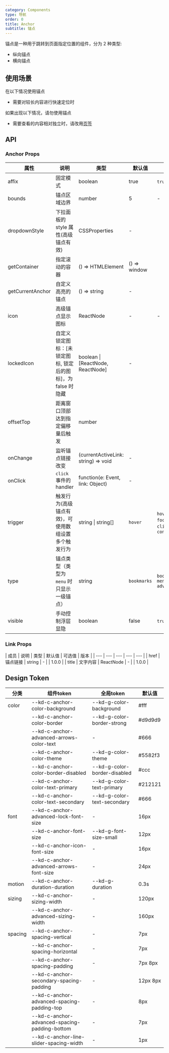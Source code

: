 ```yaml
---
category: Components
type: 导航
order: 0
title: Anchor
subtitle: 锚点
---
```


锚点是一种用于跳转到页面指定位置的组件，分为 2 种类型:
- 纵向锚点
- 横向锚点

## 使用场景

在以下情况使用锚点
- 需要对较长内容进行快速定位时

如果出现以下情况，请勿使用锚点
- 需要查看的内容相对独立时，请改用[页签](/components/tabs/)

## API

### Anchor Props

| 属性 | 说明 | 类型 | 默认值 | 可选值 | 版本 |
| --- | --- | --- | --- | --- | --- |
| affix | 固定模式 | boolean | true | `true` `false` | 1.0.0 |
| bounds | 锚点区域边界 | number | 5 | - | 1.0.0
| dropdownStyle | 下拉面板的 style 属性(高级锚点有效) | CSSProperties | - |  | 1.0.0 |
| getContainer | 指定滚动的容器 | () => HTMLElement | () => window |  | 1.0.0 |
| getCurrentAnchor | 自定义高亮的锚点 | () => string | - |  | 1.0.0 |
| icon | 高级锚点显示图标 | ReactNode | - | - | 1.0.0
| lockedIcon | 自定义锁定图标：\[未锁定图标, 锁定后的图标]，为 false 时隐藏 | boolean \| \[ReactNode, ReactNode] | - |  | 1.0.0 |
| offsetTop | 距离窗口顶部达到指定偏移量后触发 | number |  |  | 1.0.0 |
| onChange | 监听锚点链接改变 | (currentActiveLink: string) => void | - |  | 1.0.0 |
| onClick | `click` 事件的 handler | function(e: Event, link: Object) | - |  | 1.0.0 |
| trigger | 触发行为(高级锚点有效)，可使用数组设置多个触发行为 | string \| string\[] | `hover` | `hover` \| `focus` \| `click` \| `contextMenu` | 1.0.0 |
| type | 锚点类型（类型为 `menu` 时只显示一级锚点） | string | `bookmarks` | `bookmarks` `menu` `advanced` | 1.0.0 |
| visible | 手动控制浮层显隐 | boolean | false | `true` `false` | 1.0.0 |

### Link Props

| 成员 | 说明 | 类型 | 默认值 | 可选值 | 版本 |
| --- | --- | --- | --- | --- |
| href | 锚点链接 | string | - |  | 1.0.0 |
| title | 文字内容 | ReactNode | - |  | 1.0.0 |

## Design Token

| 分类 | 组件token | 全局token | 默认值 |
| --- | --- | --- | --- |
| color | --kd-c-anchor-color-background | --kd-g-color-background | #fff |
|  | --kd-c-anchor-color-border | --kd-g-color-border-strong | #d9d9d9 |
|  | --kd-c-anchor-advanced-arrows-color-text | - | #666 |
|  | --kd-c-anchor-color-theme | --kd-g-color-theme | #5582f3 |
|  | --kd-c-anchor-color-border-disabled | --kd-g-color-border-disabled | #ccc |
|  | --kd-c-anchor-color-text-primary | --kd-g-color-text-primary | #212121 |
|  | --kd-c-anchor-color-text-secondary | --kd-g-color-text-secondary | #666 |
| font | --kd-c-anchor-advanced-lock-font-size | - | 16px |
|  | --kd-c-anchor-font-size | --kd-g-font-size-small | 12px |
|  | --kd-c-anchor-icon-font-size | - | 16px |
|  | --kd-c-anchor-advanced-arrows-font-size | - | 24px |
| motion | --kd-c-anchor-duration-duration | --kd-g-duration | 0.3s |
| sizing | --kd-c-anchor-sizing-width | - | 120px |
|  | --kd-c-anchor-advanced-sizing-width | - | 160px |
| spacing | --kd-c-anchor-spacing-vertical | - | 7px |
|  | --kd-c-anchor-spacing-horizontal | - | 7px |
|  | --kd-c-anchor-spacing-padding | - | 7px 8px |
|  | --kd-c-anchor-secondary-spacing-padding | - | 12px 8px |
|  | --kd-c-anchor-advanced-spacing-padding-top | - | 8px |
|  | --kd-c-anchor-advanced-spacing-padding-bottom | - | 7px |
|  | --kd-c-anchor-line-slider-spacing-width | - | 1px |
